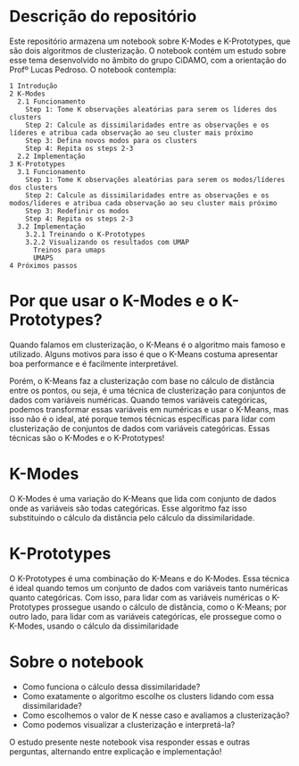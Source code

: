 # Descrição do repositório

Este repositório armazena um notebook sobre K-Modes e K-Prototypes, que são dois algoritmos de clusterização. O notebook contém um estudo sobre esse tema desenvolvido no âmbito do grupo CiDAMO, com a orientação do Profº Lucas Pedroso. O notebook contempla:

```
1 Introdução
2 K-Modes
  2.1 Funcionamento
    Step 1: Tome K observações aleatórias para serem os líderes dos clusters
    Step 2: Calcule as dissimilaridades entre as observações e os líderes e atribua cada observação ao seu cluster mais próximo
    Step 3: Defina novos modos para os clusters
    Step 4: Repita os steps 2-3
  2.2 Implementação
3 K-Prototypes
  3.1 Funcionamento
    Step 1: Tome K observações aleatórias para serem os modos/líderes dos clusters
    Step 2: Calcule as dissimilaridades entre as observações e os modos/líderes e atribua cada observação ao seu cluster mais próximo
    Step 3: Redefinir os modos
    Step 4: Repita os steps 2-3
  3.2 Implementação
    3.2.1 Treinando o K-Prototypes
    3.2.2 Visualizando os resultados com UMAP
      Treinos para umaps
      UMAPS
4 Próximos passos
```

# Por que usar o K-Modes e o K-Prototypes?

Quando falamos em clusterização, o K-Means é o algoritmo mais famoso e utilizado. Alguns motivos para isso é que o K-Means costuma apresentar boa performance e é facilmente interpretável.

Porém, o K-Means faz a clusterização com base no cálculo de distância entre os pontos, ou seja, é uma técnica de clusterização para conjuntos de dados com variáveis numéricas. Quando temos variáveis categóricas, podemos transformar essas variáveis em numéricas e usar o K-Means, mas isso não é o ideal, até porque temos técnicas específicas para lidar com clusterização de conjuntos de dados com variáveis categóricas. Essas técnicas são o K-Modes e o K-Prototypes!

# K-Modes

O K-Modes é uma variação do K-Means que lida com conjunto de dados onde as variáveis são todas categóricas. Esse algoritmo faz isso substituindo o cálculo da distância pelo cálculo da dissimilaridade.

# K-Prototypes

O K-Prototypes é uma combinação do K-Means e do K-Modes. Essa técnica é ideal quando temos um conjunto de dados com variáveis tanto numéricas quanto categóricas. Com isso, para lidar com as variáveis numéricas o K-Prototypes prossegue usando o cálculo de distância, como o K-Means; por outro lado, para lidar com as variáveis categóricas, ele prossegue como o K-Modes, usando o cálculo da dissimilaridade

# Sobre o notebook

* Como funciona o cálculo dessa dissimilaridade?
* Como exatamente o algoritmo escolhe os clusters lidando com essa dissimilaridade?
* Como escolhemos o valor de K nesse caso e avaliamos a clusterização?
* Como podemos visualizar a clusterização e interpretá-la?

O estudo presente neste notebook visa responder essas e outras perguntas, alternando entre explicação e implementação!
